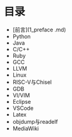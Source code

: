 # 目录
* [前言](1_preface .md)
* Python
* Java
* C/C++
* Ruby
* GCC
* LLVM
* Linux
* RISC-V与Chisel
* GDB
* VI/VIM
* Eclipse
* VSCode
* Latex
* objdump与readelf
* MediaWiki
